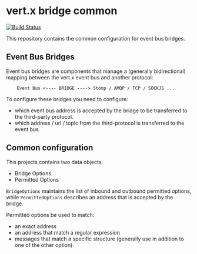 # vert.x bridge common

[![Build Status](https://github.com/vert-x3/vertx-bridge-common/workflows/CI/badge.svg?branch=3.9)](https://github.com/vert-x3/vertx-bridge-common/actions?query=workflow%3ACI)

This repository contains the common configuration for event bus bridges.

## Event Bus Bridges

Event bus bridges are components that manage a (generally bidirectional) mapping between the vert.x event bus and another protocol:

```
    Event Bus <---- BRIDGE ----> Stomp / AMQP / TCP / SOCKJS ...
```

To configure these bridges you need to configure:

* which event bus address is accepted by the bridge to be transferred to the third-party protocol.
* which address / url / topic from the third-protocol is transferred to the event bus

## Common configuration

This projects contains two data objects:

* Bridge Options
* Permitted Options

`BridgeOptions` maintains the list of inbound and outbound permitted options, while `PermittedOptions` describes an address that is accepted by the bridge.

Permitted options be used to match:

* an exact address
* an address that match a regular expression
* messages that match a specific structure (generally use in addition to one of the other option).


